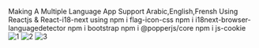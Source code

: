 Making A Multiple Language App Support Arabic,English,Frensh Using Reactjs & React-i18-next
using 
npm i flag-icon-css
npm i i18next-browser-languagedetector
npm i bootstrap
npm i @popperjs/core
npm i js-cookie
![1](https://user-images.githubusercontent.com/74122938/188309699-3d48d245-1e4b-4f36-9962-2c2798dde0d0.png)
![2](https://user-images.githubusercontent.com/74122938/188309729-3b462c50-830a-4a5a-a71a-b903e6a58136.png)
![3](https://user-images.githubusercontent.com/74122938/188309753-dff95d6b-1539-4b35-aa56-78085322e748.png)
